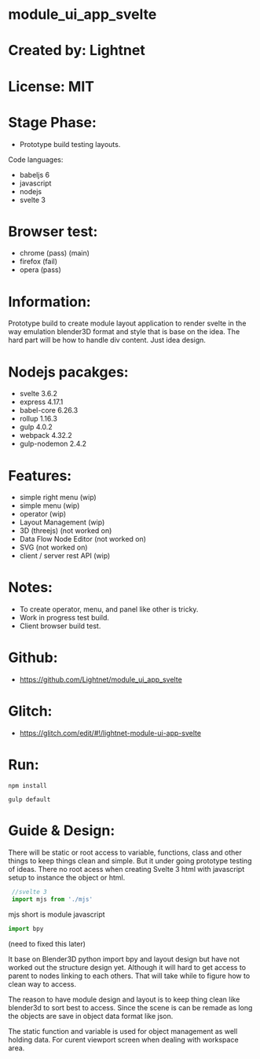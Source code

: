 # module_ui_app_svelte

# Created by: Lightnet

# License: MIT

# Stage Phase:
 * Prototype build testing layouts.
 
Code languages:
 * babeljs 6
 * javascript
 * nodejs
 * svelte 3

# Browser test:
 * chrome (pass) (main)
 * firefox (fail)
 * opera (pass)

# Information:
 Prototype build to create module layout application to render svelte in the way emulation blender3D format and style that is base on the idea. The hard part will be how to handle div content. Just idea design.

# Nodejs pacakges:
 * svelte 3.6.2
 * express 4.17.1
 * babel-core 6.26.3
 * rollup 1.16.3
 * gulp 4.0.2
 * webpack 4.32.2
 * gulp-nodemon 2.4.2

# Features:
 * simple right menu (wip)
 * simple menu (wip)
 * operator (wip)
 * Layout Management (wip)
 * 3D (threejs) (not worked on)
 * Data Flow Node Editor (not worked on)
 * SVG (not worked on)
 * client / server rest API (wip)

# Notes:
 * To create operator, menu, and panel like other is tricky.
 * Work in progress test build.
 * Client browser build test.

# Github:
 * https://github.com/Lightnet/module_ui_app_svelte

# Glitch:
 * https://glitch.com/edit/#!/lightnet-module-ui-app-svelte

# Run:
```
npm install
```

```
gulp default
```

# Guide & Design:
 There will be static or root access to variable, functions, class and other things to keep things clean and simple. But it under going prototype testing of ideas. There no root acess when creating Svelte 3 html with javascript setup to instance the object or html.

```javascript
 //svelte 3
 import mjs from './mjs'
```
mjs short is module javascript

```python
import bpy
```

(need to fixed this later)

 It base on Blender3D python import bpy and layout design but have not worked out the structure design yet. Although it will hard to get access to parent to nodes linking to each others. That will take while to figure how to clean way to access.

 The reason to have module design and layout is to keep thing clean like blender3d to sort best to access. Since the scene is can be remade as long the objects are save in object data format like json.

 The static function and variable is used for object management as well holding data. For curent viewport screen when dealing with workspace area.